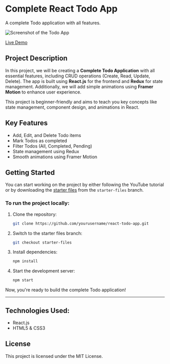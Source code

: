 # Complete React Todo App

A complete Todo application with all features.

![Screenshot of the Todo App](https://github.com/user-attachments/assets/fba4e806-28b6-4c07-b7d1-ff0194276373)

[Live Demo](https://wc-react-todo-app.netlify.app/)

## Project Description

In this project, we will be creating a **Complete Todo Application** with all essential features, including CRUD operations (Create, Read, Update, Delete). The app is built using **React.js** for the frontend and **Redux** for state management. Additionally, we will add simple animations using **Framer Motion** to enhance user experience.

This project is beginner-friendly and aims to teach you key concepts like state management, component design, and animations in React.

## Key Features
- Add, Edit, and Delete Todo items
- Mark Todos as completed
- Filter Todos (All, Completed, Pending)
- State management using Redux
- Smooth animations using Framer Motion

## Getting Started

You can start working on the project by either following the YouTube tutorial or by downloading the [starter files](https://github.com/user-attachments/starter-files) from the `starter-files` branch.

### To run the project locally:
1. Clone the repository:
    ```bash
    git clone https://github.com/yourusername/react-todo-app.git
    ```
2. Switch to the starter files branch:
    ```bash
    git checkout starter-files
    ```
3. Install dependencies:
    ```bash
    npm install
    ```
4. Start the development server:
    ```bash
    npm start
    ```

Now, you're ready to build the complete Todo application!

---

## Technologies Used:
- React.js
- HTML5 & CSS3

## License
This project is licensed under the MIT License. 
